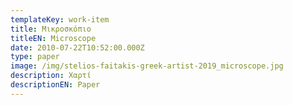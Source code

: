 ```yaml
---
templateKey: work-item
title: Μικροσκόπιο
titleEN: Microscope
date: 2010-07-22T10:52:00.000Z
type: paper
image: /img/stelios-faitakis-greek-artist-2019_microscope.jpg
description: Χαρτί
descriptionEN: Paper
---
```

